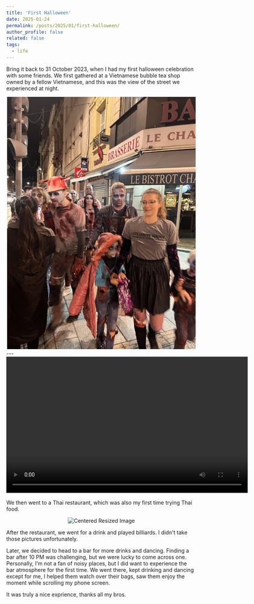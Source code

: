 ```yaml
---
title: 'First Halloween'
date: 2025-01-24
permalink: /posts/2025/01/first-halloween/
author_profile: false
related: false
tags:
  - life
---
```

Bring it back to 31 October 2023, when I had my first halloween celebration with some friends.
We first gathered at a Vietnamese bubble tea shop owned by a fellow Vietnamese, and this was the view of the street we experienced at night.

<div style="text-align: center;">
    <img src="/images/first-halloween/IMG_1611.JPG" alt="Centered Resized Image" width="500" />
</div>
---
<div style="text-align: center;">
  <video width="640" height="360" controls>
    <source src="/images/first-halloween/IMG_1612.mp4" type="video/mp4">
    Your browser does not support the video tag.
  </video>
</div>

We then went to a Thai restaurant, which was also my first time trying Thai food.

<div style="text-align: center;">
    <img src="/images/first-halloween/IMG_1613.JPG" alt="Centered Resized Image" width="500" />
</div>

After the restaurant, we went for a drink and played billiards. I didn't take those pictures unfortunately.

Later, we decided to head to a bar for more drinks and dancing. Finding a bar after 10 PM was challenging, but we were lucky to come across one. Personally, I’m not a fan of noisy places, but I did want to experience the bar atmosphere for the first time. We went there, kept drinking and dancing except for me, I helped them watch over their bags, saw them enjoy the moment while scrolling my phone screen.

It was truly a nice exprience, thanks all my bros.